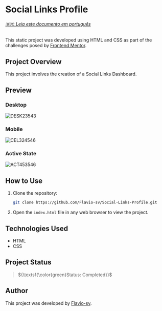 # Social Links Profile

<h6><a href="https://github.com/Flavio-sv/Social-Links-Profile/blob/main/README-pt-br.md">🇧🇷: Leia este documento em português </a></h6>

This static project was developed using HTML and CSS as part of the challenges posed by [Frontend Mentor](https://www.frontendmentor.io/).

## Project Overview

This project involves the creation of a Social Links Dashboard.

## Preview

### Desktop

![DESK23543](https://github.com/Flavio-sv/Social-Links-Profile/assets/124817700/ae2e140f-0564-40c5-98cb-8b0915ce8072)

### Mobile

![CEL324546](https://github.com/Flavio-sv/Social-Links-Profile/assets/124817700/66d841f7-a2a6-40bd-a7d7-e5132d027d6d)

### Active State

![ACT453546](https://github.com/Flavio-sv/Social-Links-Profile/assets/124817700/a96cf69b-fad1-4e69-b2ed-14bd1b44c530)

## How to Use

1. Clone the repository:

   ```bash
   git clone https://github.com/Flavio-sv/Social-Links-Profile.git
   ```

2. Open the `index.html` file in any web browser to view the project.

## Technologies Used

- HTML
- CSS

## Project Status

> ${\textsf{\color{green}Status: Completed}}$

## Author

This project was developed by [Flavio-sv](https://github.com/Flavio-sv).
